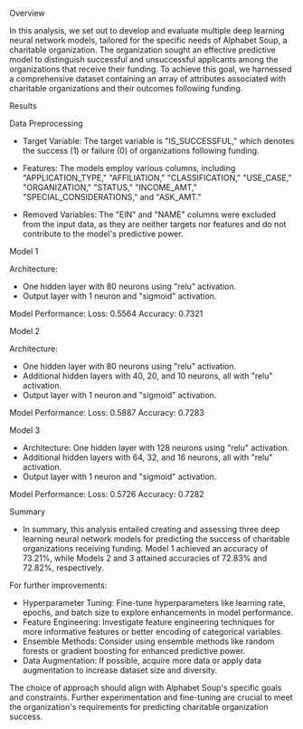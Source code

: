 
Overview

In this analysis, we set out to develop and evaluate multiple deep learning neural network models, tailored for the specific needs of Alphabet Soup, a charitable organization. The organization sought an effective predictive model to distinguish successful and unsuccessful applicants among the organizations that receive their funding. To achieve this goal, we harnessed a comprehensive dataset containing an array of attributes associated with charitable organizations and their outcomes following funding.


Results

Data Preprocessing

- Target Variable: The target variable is "IS_SUCCESSFUL," which denotes the success (1) or failure (0) of organizations following funding.

- Features: The models employ various columns, including "APPLICATION_TYPE," "AFFILIATION," "CLASSIFICATION," "USE_CASE," "ORGANIZATION," "STATUS," "INCOME_AMT," "SPECIAL_CONSIDERATIONS," and "ASK_AMT."

- Removed Variables: The "EIN" and "NAME" columns were excluded from the input data, as they are neither targets nor features and do not contribute to the model's predictive power.

Model 1

Architecture:
- One hidden layer with 80 neurons using "relu" activation.
- Output layer with 1 neuron and "sigmoid" activation.

Model Performance:
Loss: 0.5564
Accuracy: 0.7321

Model 2

Architecture:
- One hidden layer with 80 neurons using "relu" activation.
- Additional hidden layers with 40, 20, and 10 neurons, all with "relu" activation.
- Output layer with 1 neuron and "sigmoid" activation.

Model Performance:
Loss: 0.5887
Accuracy: 0.7283

Model 3

- Architecture:
One hidden layer with 128 neurons using "relu" activation.
- Additional hidden layers with 64, 32, and 16 neurons, all with "relu" activation.
- Output layer with 1 neuron and "sigmoid" activation.

Model Performance:
Loss: 0.5726
Accuracy: 0.7282

Summary

- In summary, this analysis entailed creating and assessing three deep learning neural network models for predicting the success of charitable organizations receiving funding. Model 1 achieved an accuracy of 73.21%, while Models 2 and 3 attained accuracies of 72.83% and 72.82%, respectively.

For further improvements:

- Hyperparameter Tuning: Fine-tune hyperparameters like learning rate, epochs, and batch size to explore enhancements in model performance.
- Feature Engineering: Investigate feature engineering techniques for more informative features or better encoding of categorical variables.
- Ensemble Methods: Consider using ensemble methods like random forests or gradient boosting for enhanced predictive power.
- Data Augmentation: If possible, acquire more data or apply data augmentation to increase dataset size and diversity.

The choice of approach should align with Alphabet Soup's specific goals and constraints. Further experimentation and fine-tuning are crucial to meet the organization's requirements for predicting charitable organization success.